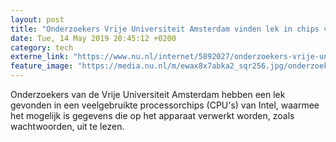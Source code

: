 ```yaml
---
layout: post
title: "Onderzoekers Vrije Universiteit Amsterdam vinden lek in chips van Intel"
date: Tue, 14 May 2019 20:45:12 +0200
category: tech
externe_link: "https://www.nu.nl/internet/5892027/onderzoekers-vrije-universiteit-amsterdam-vinden-lek-in-chips-van-intel.html"
feature_image: "https://media.nu.nl/m/ewax8x7abka2_sqr256.jpg/onderzoekers-vrije-universiteit-amsterdam-vinden-lek-in-chips-van-intel.jpg"
---
```


Onderzoekers van de Vrije Universiteit Amsterdam hebben een lek gevonden in een veelgebruikte processorchips (CPU's) van Intel, waarmee het mogelijk is gegevens die op het apparaat verwerkt worden, zoals wachtwoorden, uit te lezen.
